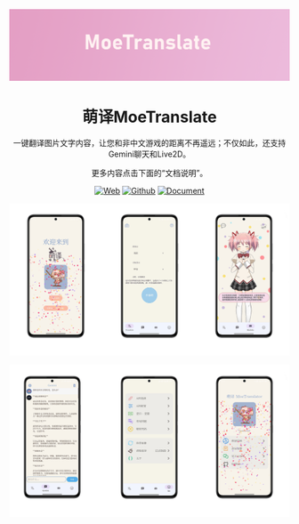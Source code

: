 <div align="center">
<img src="./docs/images/head-cover.png" alt="icon"/>
<h1 align="center">萌译MoeTranslate</h1>
一键翻译图片文字内容，让您和非中文游戏的距离不再遥远；不仅如此，还支持Gemini聊天和Live2D。

更多内容点击下面的“文档说明”。

[![Web][Web-image]][web-url]
[![Github][Github-image]][github-url]
[![Document][Document-image]][document-url]

[web-url]: https://moetranslate.top
[Web-image]: https://img.shields.io/badge/%E7%BD%91%E7%AB%99-%E5%AE%98%E7%BD%91-red?logo=Android&logoColor=green
[Github-image]: https://img.shields.io/badge/Github-Release-blue?logo=Github
[github-url]: https://github.com/murangogo/MoeTranslate/releases
[Document-image]: https://img.shields.io/badge/%E6%96%87%E6%A1%A3-%E8%AF%B4%E6%98%8E-purple?logo=adobeacrobatreader
[document-url]: http://file.moetranslate.top/s/aKSG

![cover](./docs/images/cover1.png)

![cover](./docs/images/cover2.png)

</div>